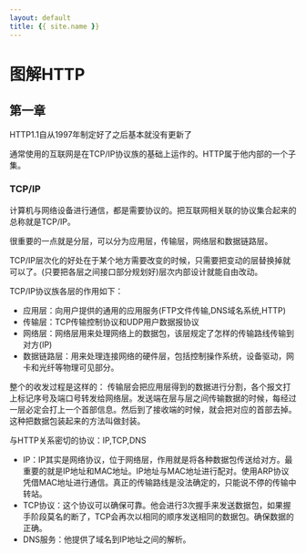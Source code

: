 ```yaml
---
layout: default
title: {{ site.name }}
---
```

# 图解HTTP
## 第一章
HTTP1.1自从1997年制定好了之后基本就没有更新了

通常使用的互联网是在TCP/IP协议族的基础上运作的。HTTP属于他内部的一个子集。

### TCP/IP
计算机与网络设备进行通信，都是需要协议的。把互联网相关联的协议集合起来的总称就是TCP/IP。

很重要的一点就是分层，可以分为应用层，传输层，网络层和数据链路层。

TCP/IP层次化的好处在于某个地方需要改变的时候，只需要把变动的层替换掉就可以了。(只要把各层之间接口部分规划好)层次内部设计就能自由改动。

TCP/IP协议族各层的作用如下：

  - 应用层：向用户提供的通用的应用服务(FTP文件传输,DNS域名系统,HTTP)
  - 传输层：TCP传输控制协议和UDP用户数据报协议
  - 网络层：网络层用来处理网络上的数据包，该层规定了怎样的传输路线传输到对方(IP)
  - 数据链路层：用来处理连接网络的硬件层，包括控制操作系统，设备驱动，网卡和光纤等物理可见部分。

整个的收发过程是这样的：
  传输层会把应用层得到的数据进行分割，各个报文打上标记序号及端口号转发给网络层。发送端在层与层之间传输数据的时候，每经过一层必定会打上一个首部信息。然后到了接收端的时候，就会把对应的首部去掉。这种把数据包装起来的方法叫做封装。

与HTTP关系密切的协议：IP,TCP,DNS

 - IP：IP其实是网络协议，位于网络层，作用就是将各种数据包传送给对方。最重要的就是IP地址和MAC地址。IP地址与MAC地址进行配对。使用ARP协议凭借MAC地址进行通信。真正的传输路线是没法确定的，只能说不停的传输中转站。
 - TCP协议：这个协议可以确保可靠。他会进行3次握手来发送数据包，如果握手阶段莫名的断了，TCP会再次以相同的顺序发送相同的数据包。确保数据的正确。
 - DNS服务：他提供了域名到IP地址之间的解析。
